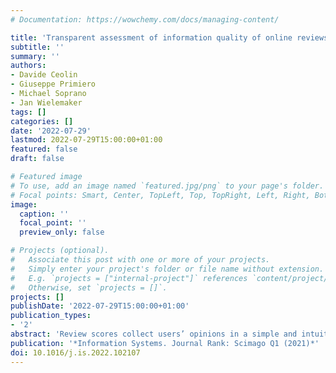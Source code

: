 ```yaml
---
# Documentation: https://wowchemy.com/docs/managing-content/

title: 'Transparent assessment of information quality of online reviews using formal argumentation theory'
subtitle: ''
summary: ''
authors:
- Davide Ceolin
- Giuseppe Primiero
- Michael Soprano 
- Jan Wielemaker
tags: []
categories: []
date: '2022-07-29'
lastmod: 2022-07-29T15:00:00+01:00
featured: false
draft: false

# Featured image
# To use, add an image named `featured.jpg/png` to your page's folder.
# Focal points: Smart, Center, TopLeft, Top, TopRight, Left, Right, BottomLeft, Bottom, BottomRight.
image:
  caption: ''
  focal_point: ''
  preview_only: false

# Projects (optional).
#   Associate this post with one or more of your projects.
#   Simply enter your project's folder or file name without extension.
#   E.g. `projects = ["internal-project"]` references `content/project/deep-learning/index.md`.
#   Otherwise, set `projects = []`.
projects: []
publishDate: '2022-07-29T15:00:00+01:00'
publication_types:
- '2'
abstract: 'Review scores collect users’ opinions in a simple and intuitive manner. However, review scores are also easily manipulable, hence they are often accompanied by explanations. A substantial amount of research has been devoted to ascertaining the quality of reviews, to identify the most useful and authentic scores through explanation analysis. In this paper, we advance the state of the art in review quality analysis. We introduce a rating system to identify review arguments and to define an appropriate weighted semantics through formal argumentation theory. We introduce an algorithm to construct a corresponding graph, based on a selection of weighted arguments, their semantic distance, and the supported ratings. We also provide an algorithm to identify the model of such an argumentation graph, maximizing the overall weight of the admitted nodes and edges. We evaluate these contributions on the Amazon review dataset by McAuley et al. (2015), by comparing the results of our argumentation assessment with the upvotes received by the reviews. Also, we deepen the evaluation by crowdsourcing a multidimensional assessment of reviews and comparing it to the argumentation assessment. Lastly, we perform a user study to evaluate the explainability of our method, i.e., to test whether the automated method we use to assess reviews is understandable by humans. Our method achieves two goals: (1) it identifies reviews that are considered useful, comprehensible, and complete by online users, and does so in an unsupervised manner, and (2) it provides an explanation of quality assessments.'
publication: '*Information Systems. Journal Rank: Scimago Q1 (2021)*'
doi: 10.1016/j.is.2022.102107
---
```

